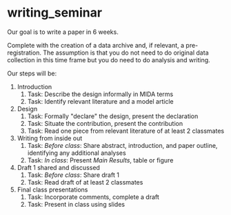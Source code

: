 # writing_seminar


Our goal is to write a paper in 6 weeks. 

Complete with the creation of a data archive and, if relevant, a pre-registration.
The assumption is that you do not need to do original data collection in this time frame but you do need to do analysis and writing.

Our steps will be:

1. Introduction
    1. Task: Describe the design informally in MIDA terms
    2. Task: Identify relevant literature and a model article
2. Design
   1. Task: Formally "declare" the design, present the declaration
   2. Task: Situate the contribution, present the contribution
   3. Task: Read one piece from relevant literature of at least 2 classmates 
3. Writing from inside out
   1. Task: *Before class*: Share abstract, introduction, and paper outline, identifying any additional analyses
   2. Task: *In class*: Present *Main Results*, table or figure
4. Draft 1 shared and discussed
   1. Task: *Before class*: Share draft 1
   2. Task: Read draft of at least 2 classmates 
5. Final class presentations
   1. Task: Incorporate comments, complete a draft
   2. Task: Present in class using slides   
